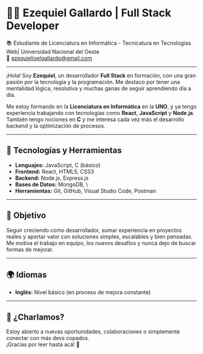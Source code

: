 # 👨‍💻 Ezequiel Gallardo | Full Stack Developer

📚 Estudiante de Licenciatura en Informática - Tecnicatura en Tecnologias Web| Universidad Nacional del Oeste  
📧 ezequieljoelgallardo@gmail.com

---

¡Hola! Soy **Ezequiel**, un desarrollador **Full Stack** en formación, con una gran pasión por la tecnología y la programación. Me destaco por tener una mentalidad lógica, resolutiva y muchas ganas de seguir aprendiendo día a día.

Me estoy formando en la **Licenciatura en Informática** en la **UNO**, y ya tengo experiencia trabajando con tecnologías como **React**, **JavaScript** y **Node.js**. También tengo nociones en **C** y me interesa cada vez más el desarrollo backend y la optimización de procesos.

---

## 🔧 Tecnologías y Herramientas

- **Lenguajes:** JavaScript, C (básico)  
- **Frontend:** React, HTML5, CSS3  
- **Backend:** Node.js, Express.js  
- **Bases de Datos:** MongoDB, \ 
- **Herramientas:** Git, GitHub, Visual Studio Code, Postman   

---

## 🚀 Objetivo

Seguir creciendo como desarrollador, sumar experiencia en proyectos reales y aportar valor con soluciones simples, escalables y bien pensadas. Me motiva el trabajo en equipo, los nuevos desafíos y nunca dejo de buscar formas de mejorar.

---

## 🌍 Idiomas

- **Inglés:** Nivel básico (en proceso de mejora constante)

---

## 🤝 ¿Charlamos?

Estoy abierto a nuevas oportunidades, colaboraciones o simplemente conectar con más devs copados.  
¡Gracias por leer hasta acá! 🙌

